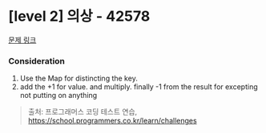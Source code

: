 # [level 2] 의상 - 42578 

[문제 링크](https://school.programmers.co.kr/learn/courses/30/lessons/42578) 

### Consideration

1. Use the Map for distincting the key.
2. add the +1 for value. and multiply. finally -1 from the result for excepting not putting on anything
> 출처: 프로그래머스 코딩 테스트 연습, https://school.programmers.co.kr/learn/challenges
